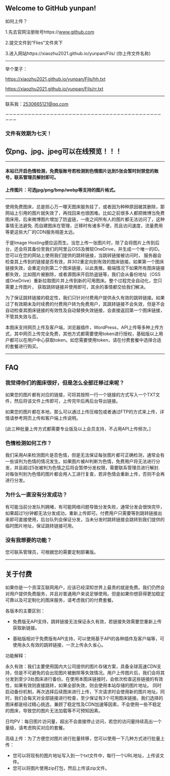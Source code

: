 ## Welcome to GitHub yunpan!



如何上传？

1.先去官网注册账号https://www.github.com



2.提交文件到“Flies”文件夹下



3.进入网站https://xiaozhu2021.github.io/yunpan/Fils/ (你上传文件名称)

-----------

举个栗子：

https://xiaozhu2021.github.io/yunpan/Fils/hh.txt

https://xiaozhu2021.github.io/yunpan/Fils/rr.txt

-----------------------------

联系我：2530665121@qq.com

∽∽∽∽∽∽∽∽∽∽∽∽∽∽∽∽∽∽∽∽∽∽∽∽∽∽∽∽∽∽∽∽∽∽∽∽∽∽∽∽∽∽∽∽∽

### 文件有效期为七天！
## 仅png、jpg、jpeg可以在线预览！！！


---------------------------



#### 本站已开启色情检测，免费版账号若检测到色情图片达到5张会暂时封禁您的账号，联系管理员解封即可。

#### 上传图片：可选jpg/png/bmp/webp等支持的图片格式。

--------------------

使用免费图床，总是担心万一哪天图床服务挂了，或者因为种种原因被其删除，那网站上引用的图片就失效了，再找回来也很困难。比如之前很多人都把微博当免费图床用，后来微博图片增加了防盗链，一夜之间所有人的图片都无法访问了，这种事情无法避免.
而自建图床在管理，迁移时有诸多不便，而且访问速度，流量费用等更这些大厂的CDN服务相差太远。

于是Image Hosting便应运而生。当您上传一张图片时，除了会将图片上传到后台，还会将其备份至我们的阿里云OSS及微软OneDrive，并生成一个唯一的ID。您可以在您的网站上使用我们提供的跳转链接，当跳转链接被访问时，
服务器会检查其上传到的链接是否有效，并302重定向到有效的图床链接。如果第一个图床链接失效，会重定向到第二个图床链接，以此类推。极端情况下如果所有图床链接都失效，比如图片被删除，或者源图床开启防盗链等，我们会从备份地址（OSS或OneDrive）重新拉取图片并上传到新的可用图床。整个过程完全自动化，您只需要上传图片，
获取跳转链接并使用即可，其余的事情都交给我们解决。

为了保证跳转链接的稳定性，我们只针对付费用户提供永久有效的跳转链接。如果过了有效期未及时续费的付费用户转为免费用户，其跳转链接不会失效，但是不会自动检查其图床链接的有效性及自动替换失效链接，会直接返回第一个图床链接，不管其失效与否。

本图床支持网页上传及客户端，浏览器插件，WordPress，API上传等多种上传方式，其中网页上传完全免费，其他方式都需要使用token进行授权，基础版以上用户都可以在用户中心获取token。如您需要使用token，请在付费套餐中选择合适的套餐进行购买。

------------------------
## FAQ

### 我觉得你们的图床很好，但是怎么全部迁移过来呢？
如果您的图片都有对应的链接，可将其按照一行一个链接的方式写入一个TXT文件，然后将该文件上传即可，上传完毕后再后台导出链接。

如果您的图片都在本地，那么可以通过上传压缩包或者通过FTP的方式来上传，详情请参考网页上传和客户端上传说明。

[此三种批量上传方式都需要专业版及以上会员支持，不占用API上传频次。]

### 色情检测如何工作？
我们采用AI来检测图片是否色情，但是无法保证每张图片都可正确检测，通常会有一些误判为色情的情况发生。如果图片被AI判断为色情，免费用户将无法进行分发，并且超过5张被判为色情之后将会暂停分发权限，需要联系管理员进行解封.
对每张判别为色情的图片都会用人工进行复查，若非色情会重新上传，否则不会再进行分发。

### 为什么一直没有分发成功？
有可能当前分发队列拥堵，有可能网络问题导致分发失败，通常分发会很快完毕，如果超过1分钟都无法分发成功，重新上传即可。付费用户只需要等到跳转链接出来即可直接使用，后台队列会保证分发，当未分发时跳转链接会跳转到我们提供的临时图片地址，保证跳转链接可用。

### 没有我想要的功能？
您可联系管理员，可根据您的需要定制部署版。

--------------------------
## 关于付费

如果你是一个资深互联网用户，应该已经深知世界上最贵的就是免费。我们仍然会对用户提供免费服务，并且对普通用户来说足够使用。但是如果你想获得更加稳定可靠以及可定制化的图床服务，请考虑我们的付费套餐。

各版本的主要区别：

* 免费版无API支持，跳转链接无法保证永久有效，若链接失效需要您重新上传获取新链接。

* 基础版相对于免费版有API支持，可以使用基于API的各种插件及客户端等，可使用永久有效的跳转链接，一次上传永久省心。

功能解释：

永久有效：我们主要使用国内大公司提供的图片存储方案，具备全球高速CDN支持，但是不可避免的会出现图片被删除等失效情况。用户上传图片后，我们会将其分发到至少3处图床进行备份。在使用本图床链接时，会依次检查这些链接的有效性，如果有效则直接跳转，如果全部失效，则会使用本站存储的图片地址。
同时启动备份机制，再次选择后续图床进行上传，下次请求时会使用新的图片地址。同时，我们会每天对全部链接进行检查，至少保证有3个可用图床链接。我们选择的图床都是经过精心挑选，兼顾了稳定性及CDN加速等因素，不会使用一些不稳定的图床，导致您的图片无法加载等不可预知因素。

日均PV：每日图片访问量，超出不会直接停止访问，若您的访问量持续高出一个量级，请考虑购买对应的套餐。

高级上传：为了方便您对图片进行批量转移，您可以使用一下几种方式进行批量上传：

* 您可以将现有的图片地址写入到一个txt文件中，每行一个URL地址，上传该文件。
* 您可以将图片使用zip打包，然后上传该zip文件。

